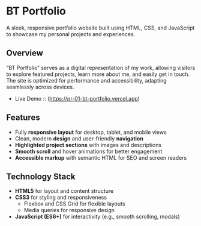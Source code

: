 

# BT Portfolio

A sleek, responsive portfolio website built using HTML, CSS, and JavaScript to showcase my personal projects and experiences.

##  Overview
“BT Portfolio” serves as a digital representation of my work, allowing visitors to explore featured projects, learn more about me, and easily get in touch. The site is optimized for performance and accessibility, adapting seamlessly across devices.

- Live Demo :: (https://pr-01-bt-portfolio.vercel.app)

##  Features
- Fully **responsive layout** for desktop, tablet, and mobile views  
- Clean, modern **design** and user-friendly **navigation**  
- **Highlighted project sections** with images and descriptions  
- **Smooth scroll** and hover animations for better engagement  
- **Accessible markup** with semantic HTML for SEO and screen readers

##  Technology Stack
- **HTML5** for layout and content structure  
- **CSS3** for styling and responsiveness  
  - Flexbox and CSS Grid for flexible layouts  
  - Media queries for responsive design  
- **JavaScript (ES6+)** for interactivity (e.g., smooth scrolling, modals)

